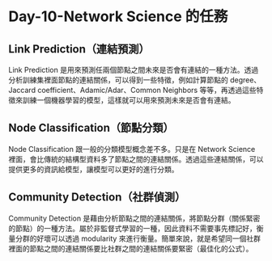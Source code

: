 # Day-10-Network Science 的任務

## Link Prediction（連結預測）
Link Prediction 是用來預測任兩個節點之間未來是否會有連結的一種方法。透過分析訓練集裡面節點的連結關係，可以得到一些特徵，例如計算節點的 degree、Jaccard coefficient、Adamic/Adar、Common Neighbors 等等，再透過這些特徵來訓練一個機器學習的模型，這樣就可以用來預測未來是否會有連結。
## Node Classification（節點分類）
Node Classification 跟一般的分類模型概念差不多。只是在 Network Science 裡面，會比傳統的結構型資料多了節點之間的連結關係。透過這些連結關係，可以提供更多的資訊給模型，讓模型可以更好的進行分類。
## Community Detection（社群偵測）
Community Detection 是藉由分析節點之間的連結關係，將節點分群（關係緊密的節點）的一種方法。屬於非監督式學習的一種，因此資料不需要事先標記好，衡量分群的好壞可以透過 modularity 來進行衡量。簡單來說，就是希望同一個社群裡面的節點之間的連結關係要比社群之間的連結關係要緊密（最佳化的公式）。